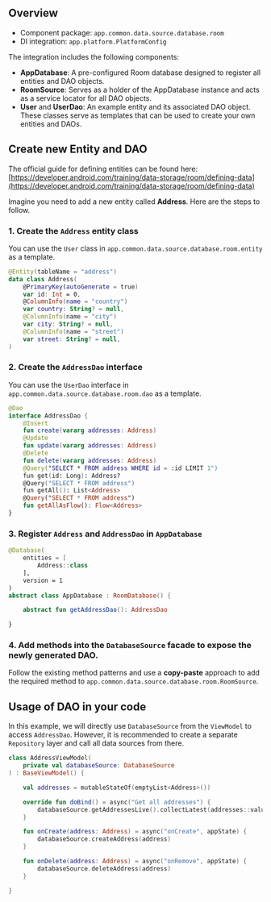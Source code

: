 ## Overview

- Component package: `app.common.data.source.database.room`
- DI integration: `app.platform.PlatformConfig`

The integration includes the following components:

- **AppDatabase**: A pre-configured Room database designed to register all entities and DAO objects.
- **RoomSource**: Serves as a holder of the AppDatabase instance and acts as a service locator for all DAO objects.
- **User** and **UserDao**: An example entity and its associated DAO object. These classes serve as templates that can be used to create your own entities and DAOs.

## Create new Entity and DAO

The official guide for defining entities can be found here: [https://developer.android.com/training/data-storage/room/defining-data](https://developer.android.com/training/data-storage/room/defining-data)

Imagine you need to add a new entity called **Address**. Here are the steps to follow.

### 1. Create the `Address` entity class

You can use the `User` class in `app.common.data.source.database.room.entity` as a template.

```kotlin
@Entity(tableName = "address")
data class Address(
    @PrimaryKey(autoGenerate = true)
    var id: Int = 0,
    @ColumnInfo(name = "country")
    var country: String? = null,
    @ColumnInfo(name = "city")
    var city: String? = null,
    @ColumnInfo(name = "street")
    var street: String? = null,
)
```

### 2. Create the `AddressDao` interface

You can use the `UserDao` interface in `app.common.data.source.database.room.dao` as a template.

```kotlin
@Dao
interface AddressDao {
    @Insert
    fun create(vararg addresses: Address)
    @Update
    fun update(vararg addresses: Address)
    @Delete
    fun delete(vararg addresses: Address)
    @Query("SELECT * FROM address WHERE id = :id LIMIT 1")
    fun get(id: Long): Address?
    @Query("SELECT * FROM address")
    fun getAll(): List<Address>
    @Query("SELECT * FROM address")
    fun getAllAsFlow(): Flow<Address>
}
```

### 3. Register `Address` and `AddressDao` in `AppDatabase`

```kotlin
@Database(
    entities = [
        Address::class
    ],
    version = 1
)
abstract class AppDatabase : RoomDatabase() {

    abstract fun getAddressDao(): AddressDao

}
```

### 4. Add methods into the `DatabaseSource` facade to expose the newly generated DAO.

Follow the existing method patterns and use a **copy-paste** approach to add the required method to `app.common.data.source.database.room.RoomSource`.

## Usage of DAO in your code

In this example, we will directly use `DatabaseSource` from the `ViewModel` to access `AddressDao`. However, it is recommended to create a separate `Repository` layer and call all data sources from there.

```kotlin
class AddressViewModel(
    private val databaseSource: DatabaseSource
) : BaseViewModel() {

    val addresses = mutableStateOf(emptyList<Address>())

    override fun doBind() = async("Get all addresses") {
        databaseSource.getAddressesLive().collectLatest(addresses::value::set)
    }

    fun onCreate(address: Address) = async("onCreate", appState) {
        databaseSource.createAddress(address)
    }

    fun onDelete(address: Address) = async("onRemove", appState) {
        databaseSource.deleteAddress(address)
    }

}
```

